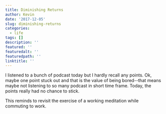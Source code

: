 ```yaml
---
title: Diminishing Returns
author: Kevin
date: '2017-12-05'
slug: diminishing-returns
categories:
  - life
tags: []
description: ''
featured: ''
featuredalt: ''
featuredpath: ''
linktitle: ''
---
```


I listened to a bunch of podcast today but I hardly recall any points. Ok, maybe one point stuck out and that is the value of being bored--that means maybe not listening to so many podcast in short time frame. Today, the points really had no chance to stick. 


This reminds to revisit the exercise of a working meditation while commuting to work. 